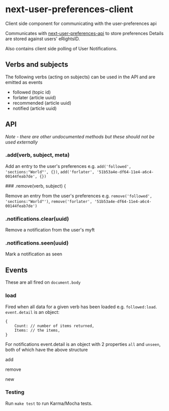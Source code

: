# next-user-preferences-client
Client side component for communicating with the user-preferences api

Communicates with
[next-user-preferences-api](http://github.com/Financial-Times/next-user-preferences-api-v2)
to store preferences Details are stored against users' eRightsID.

Also contains client side polling of User Notifications.

## Verbs and subjects

The following verbs (acting on subjects) can be used in the API and are emitted as events

* followed (topic id)
* forlater (article uuid)
* recommended (article uuid)
* notified (article uuid)

## API

*Note - there are other undocumented methods but these should not be used externally*

### .add(verb, subject, meta)

Add an entry to the user's preferences e.g. `add('followed', 'sections:"World"', {})`, `add('forlater', '51b53a4e-df64-11e4-a6c4-00144feab7de', {})`

### .remove(verb, subject) {

Remove an entry from the user's preferences e.g. `remove('followed', 'sections:"World"')`, `remove('forlater', '51b53a4e-df64-11e4-a6c4-00144feab7de')`

### .notifications.clear(uuid)

Remove a notification from the user's myft

### .notifications.seen(uuid)

Mark a notification as seen


## Events

These are all fired on `document.body`

### load

Fired when all data for a given verb has been loaded e.g. `followed:load`. `event.detail` is an object:
```
{
	Count: // number of items returned,
	Items: // the items,
}
```

For notifications event.detail is an object with 2 properties `all` and `unseen`, both of which have the above structure

add

remove

new

### Testing

Run `make test` to run Karma/Mocha tests.
